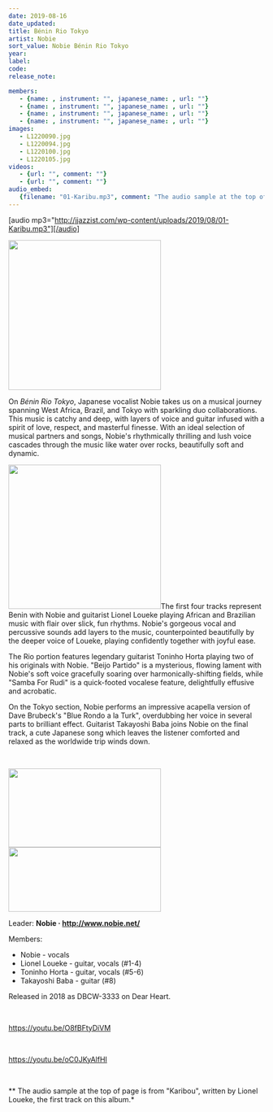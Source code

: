 ```yaml
---
date: 2019-08-16
date_updated: 
title: Bénin Rio Tokyo
artist: Nobie
sort_value: Nobie Bénin Rio Tokyo
year: 
label: 
code: 
release_note: 

members:
   - {name: , instrument: "", japanese_name: , url: ""}
   - {name: , instrument: "", japanese_name: , url: ""}
   - {name: , instrument: "", japanese_name: , url: ""}
   - {name: , instrument: "", japanese_name: , url: ""}
images: 
   - L1220090.jpg
   - L1220094.jpg
   - L1220100.jpg
   - L1220105.jpg
videos: 
   - {url: "", comment: ""}
   - {url: "", comment: ""}
audio_embed:
   {filename: "01-Karibu.mp3", comment: "The audio sample at the top of page is from \"Karibou\", written by Lionel Loueke, the first track on this album:"}
---
```

[audio mp3="http://jjazzist.com/wp-content/uploads/2019/08/01-Karibu.mp3"][/audio]

<a href="http://www.jjazzist.com/wp-content/uploads/2018/12/L1220090.jpg"><img class="size-medium wp-image-3346 alignright" src="http://www.jjazzist.com/wp-content/uploads/2018/12/L1220090-300x295.jpg" alt="" width="300" height="295" /></a>

On *Bénin Rio Tokyo*, Japanese vocalist Nobie takes us on a musical journey spanning West Africa, Brazil, and Tokyo with sparkling duo collaborations. This music is catchy and deep, with layers of voice and guitar infused with a spirit of love, respect, and masterful finesse. With an ideal selection of musical partners and songs, Nobie's rhythmically thrilling and lush voice cascades through the music like water over rocks, beautifully soft and dynamic.

<a href="http://www.jjazzist.com/wp-content/uploads/2018/12/L1220094.jpg"><img class="size-medium wp-image-3347 alignright" src="http://www.jjazzist.com/wp-content/uploads/2018/12/L1220094-300x284.jpg" alt="" width="300" height="284" /></a>The first four tracks represent Benin with Nobie and guitarist Lionel Loueke playing African and Brazilian music with flair over slick, fun rhythms. Nobie's gorgeous vocal and percussive sounds add layers to the music, counterpointed beautifully by the deeper voice of Loueke, playing confidently together with joyful ease.

The Rio portion features legendary guitarist Toninho Horta playing two of his originals with Nobie. "Beijo Partido" is a mysterious, flowing lament with Nobie's soft voice gracefully soaring over harmonically-shifting fields, while "Samba For Rudi" is a quick-footed vocalese feature, delightfully effusive and acrobatic.

On the Tokyo section, Nobie performs an impressive acapella version of Dave Brubeck's "Blue Rondo a la Turk", overdubbing her voice in several parts to brilliant effect. Guitarist Takayoshi Baba joins Nobie on the final track, a cute Japanese song which leaves the listener comforted and relaxed as the worldwide trip winds down.

&nbsp;

<a href="http://www.jjazzist.com/wp-content/uploads/2018/12/L1220100.jpg"><img class="alignnone size-medium wp-image-3348" src="http://www.jjazzist.com/wp-content/uploads/2018/12/L1220100-300x155.jpg" alt="" width="300" height="155" /></a> <a href="http://www.jjazzist.com/wp-content/uploads/2018/12/L1220105.jpg"><img class="alignnone size-medium wp-image-3349" src="http://www.jjazzist.com/wp-content/uploads/2018/12/L1220105-300x127.jpg" alt="" width="300" height="127" /></a>

Leader: <strong>Nobie · <a href="http://www.nobie.net/">http://www.nobie.net/</a></strong>

Members:
<ul>
 	<li>Nobie - vocals</li>
 	<li>Lionel Loueke - guitar, vocals (#1-4)</li>
 	<li>Toninho Horta - guitar, vocals (#5-6)</li>
 	<li>Takayoshi Baba - guitar (#8)</li>
</ul>
Released in 2018 as DBCW-3333 on Dear Heart.

&nbsp;

https://youtu.be/O8fBFtyDiVM

&nbsp;

https://youtu.be/oC0JKyAlfHI

&nbsp;

** The audio sample at the top of page is from "Karibou", written by Lionel Loueke, the first track on this album.*
